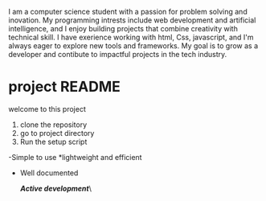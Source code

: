 I am a computer science student with a passion for problem solving and inovation. My programming intrests include web development and artificial intelligence, and I enjoy building projects that combine creativity with technical skill. I have exerience working with html, Css, javascript, and I'm always eager to explore new tools and frameworks. My goal is to grow as a developer and contibute to impactful projects in the tech industry.


# project README
welcome to this project 


1. clone the repository
2. go to project directory
3. Run the setup script


-Simple to use
 *lightweight and efficient
  + Well documented


      ***Active development***\
    

